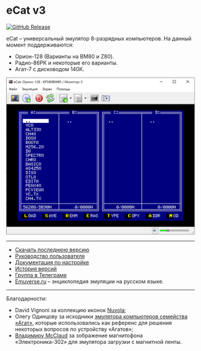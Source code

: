 # eCat v3

[![GitHub Release](https://img.shields.io/github/release/ptr314/ecat3.svg?style=flat)]() 

eCat &ndash; универсальный эмулятор 8-разрядных компьютеров. На данный момент поддерживаются:
* Орион-128 (Варианты на ВМ80 и Z80).
* Радио-86РК и некоторые его варианты.
* Агат-7 с дисководом 140К.

<p align="center">
<img src="screenshots/main_window.png" width="600">
</p>

<hr>

* [Скачать последнюю версию](https://github.com/Ptr314/ecat3/releases)
* [Руководство пользователя](MANUAL.md)
* [Документация по настройке](CONFIG.md)
* [История версий](HISTORY.md)
* [Группа в Телеграме](https://t.me/ecat_emu)
* [Emuverse.ru](https://emuverse.ru) &ndash; энциклопедия эмуляции на русском языке.

<hr>

Благодарности:

* David Vignoni за коллекцию иконок [Nuvola](https://commons.wikimedia.org/wiki/Category:Nuvola_icons);
* Олегу Одинцову за исходники [эмулятора компьютеров семейства &laquo;Агат&raquo;](http://agatcomp.ru/agat/PCutils/WinEmul.shtml), которые использовались как референс для решения некоторых вопросов по устройству &laquo;Агатов&raquo;;
* [Владимиру McClaud](http://www.mcclaud.ru) за зображение магнитофона &laquo;Электроника-302&raquo; для эмулятора загрузки с магнитной ленты.



